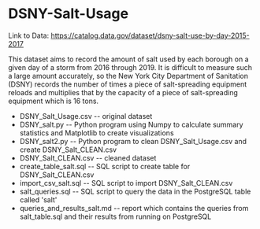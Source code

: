 # DSNY-Salt-Usage

Link to Data: https://catalog.data.gov/dataset/dsny-salt-use-by-day-2015-2017

This dataset aims to record the amount of salt used by each borough on a given day of a storm from 2016 through 2019. It is difficult to measure such a large amount accurately, so the New York City Department of Sanitation (DSNY) records the number of times a piece of salt-spreading equipment reloads and multiplies that by the capacity of a piece of salt-spreading equipment which is 16 tons.


* DSNY_Salt_Usage.csv         -- original dataset
* DSNY_salt.py                -- Python program using Numpy to calculate summary statistics and Matplotlib to create visualizations
* DSNY_salt2.py               -- Python program to clean DSNY_Salt_Usage.csv and create DSNY_Salt_CLEAN.csv
* DSNY_Salt_CLEAN.csv         -- cleaned dataset
* create_table_salt.sql       -- SQL script to create table for DSNY_Salt_CLEAN.csv
* import_csv_salt.sql         -- SQL script to import DSNY_Salt_CLEAN.csv
* salt_queries.sql            -- SQL script to query the data in the PostgreSQL table called 'salt'
* queries_and_results_salt.md -- report which contains the queries from salt_table.sql and their results from running on PostgreSQL
